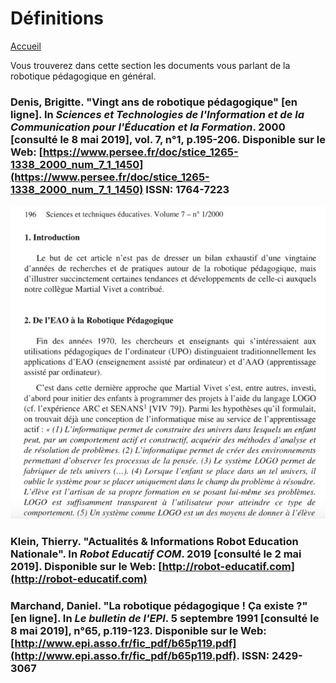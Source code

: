# Définitions

[Accueil](accueil.md)

Vous trouverez dans cette section les documents vous parlant de la robotique pédagogique en général.

### Denis, Brigitte. "Vingt ans de robotique pédagogique" [en ligne]. In _Sciences et Technologies de l'Information et de la Communication pour l'Éducation et la Formation_. 2000 [consulté le 8 mai 2019], vol. 7, n°1, p.195-206. Disponible sur le Web: [https://www.persee.fr/doc/stice_1265-1338_2000_num_7_1_1450](https://www.persee.fr/doc/stice_1265-1338_2000_num_7_1_1450) ISSN: 1764-7223

![historique](/images/Denis_Brigitte1.png)

### Klein, Thierry. "Actualités & Informations Robot Education Nationale". In _Robot Educatif COM_. 2019 [consulté le 2 mai 2019]. Disponible sur le Web: [http://robot-educatif.com](http://robot-educatif.com)

### Marchand, Daniel. "La robotique pédagogique ! Ça existe ?" [en ligne]. In _Le bulletin de l'EPI_. 5 septembre 1991 [consulté le 8 mai 2019], n°65, p.119-123. Disponible sur le Web: [http://www.epi.asso.fr/fic_pdf/b65p119.pdf](http://www.epi.asso.fr/fic_pdf/b65p119.pdf). ISSN: 2429-3067
